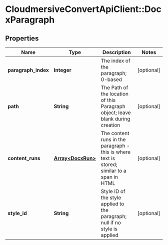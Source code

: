 # CloudmersiveConvertApiClient::DocxParagraph

## Properties
Name | Type | Description | Notes
------------ | ------------- | ------------- | -------------
**paragraph_index** | **Integer** | The index of the paragraph; 0-based | [optional] 
**path** | **String** | The Path of the location of this Paragraph object; leave blank during creation | [optional] 
**content_runs** | [**Array&lt;DocxRun&gt;**](DocxRun.md) | The content runs in the paragraph - this is where text is stored; similar to a span in HTML | [optional] 
**style_id** | **String** | Style ID of the style applied to the paragraph; null if no style is applied | [optional] 


